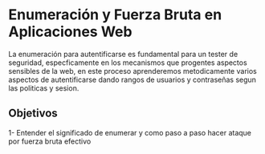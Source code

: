 # Enumeración y Fuerza Bruta en Aplicaciones Web

La enumeración para autentificarse es fundamental para un tester de seguridad, especficamente en los mecanismos que progentes aspectos sensibles de la web, en este proceso aprenderemos metodicamente varios aspectos de autentificarse dando rangos de usuarios y contraseñas segun las politicas y sesion.

## Objetivos

1- Entender el significado de enumerar y como paso a paso hacer ataque por fuerza bruta efectivo

